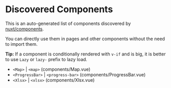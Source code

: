 # Discovered Components

This is an auto-generated list of components discovered by [nuxt/components](https://github.com/nuxt/components).

You can directly use them in pages and other components without the need to import them.

**Tip:** If a component is conditionally rendered with `v-if` and is big, it is better to use `Lazy` or `lazy-` prefix to lazy load.

- `<Map>` | `<map>` (components/Map.vue)
- `<ProgressBar>` | `<progress-bar>` (components/ProgressBar.vue)
- `<Xlsx>` | `<xlsx>` (components/Xlsx.vue)
